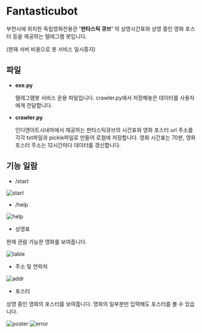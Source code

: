 # Fantasticubot

부천시에 위치한 독립영화전용관 **'판타스틱 큐브'**
의 상영시간표와 상영 중인 영화 포스터 등을 제공하는 텔레그램 봇입니다.

(현재 서버 비용으로 봇 서비스 일시중지)

## 파일

* **exe.py**

  텔레그램봇 서비스 운용 파일입니다. crawler.py에서 저장해놓은 데이터를 사용자에게 전달합니다.


* **crawler.py**

  인디앤아트시네마에서 제공하는 판타스틱큐브의 시간표와 영화 포스터 url 주소를 각각 txt파일과 pickle파일로 만들어 로컬에 저장합니다.
  영화 시간표는 70분, 영화 포스터 주소는 12시간마다 데이터를 갱신합니다.


## 기능 일람

* /start

![start](https://blog.kakaocdn.net/dn/0PKbF/btrcZtWPZbc/GOVCBHvKHbz70DvtLhFh61/img.gif)

* /help

![help](https://blog.kakaocdn.net/dn/bSwKvf/btrc1wMuE1V/z9z7n9uLFIUdEfcSqdH79k/img.gif)

* 상영표

현재 관람 가능한 영화를 보여줍니다.

![table](https://blog.kakaocdn.net/dn/tDyNc/btrc1T8Awpo/K8TASmptPG4kS3khtkrXh1/img.gif)

* 주소 및 연락처

![addr](https://blog.kakaocdn.net/dn/cdJt6X/btrcNkUCjZr/qDN5mFaNjHzMEeKhKvKLr0/img.gif)

* 포스터

상영 중인 영화의 포스터를 보여줍니다. 영화의 일부분만 입력해도 포스터를 볼 수 있습니다.


![poster](https://blog.kakaocdn.net/dn/eyLL2a/btrcOioybue/4zoN18T5ubYXFSQWhOZVA0/img.gif)
![error](https://blog.kakaocdn.net/dn/b86oKH/btrcRoPipHw/BtfvDCdjD2wsAA3P8UOFk0/img.gif)

